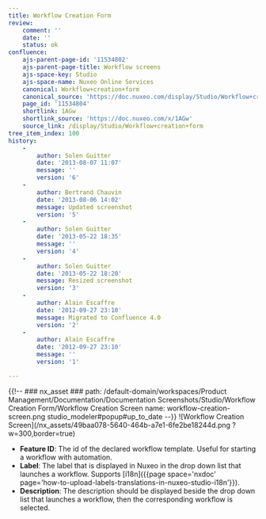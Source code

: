 ```yaml
---
title: Workflow Creation Form
review:
    comment: ''
    date: ''
    status: ok
confluence:
    ajs-parent-page-id: '11534802'
    ajs-parent-page-title: Workflow screens
    ajs-space-key: Studio
    ajs-space-name: Nuxeo Online Services
    canonical: Workflow+creation+form
    canonical_source: 'https://doc.nuxeo.com/display/Studio/Workflow+creation+form'
    page_id: '11534804'
    shortlink: 1AGw
    shortlink_source: 'https://doc.nuxeo.com/x/1AGw'
    source_link: /display/Studio/Workflow+creation+form
tree_item_index: 100
history:
    -
        author: Solen Guitter
        date: '2013-08-07 11:07'
        message: ''
        version: '6'
    -
        author: Bertrand Chauvin
        date: '2013-08-06 14:02'
        message: Updated screenshot
        version: '5'
    -
        author: Solen Guitter
        date: '2013-05-22 18:35'
        message: ''
        version: '4'
    -
        author: Solen Guitter
        date: '2013-05-22 18:20'
        message: Resized screenshot
        version: '3'
    -
        author: Alain Escaffre
        date: '2012-09-27 23:10'
        message: Migrated to Confluence 4.0
        version: '2'
    -
        author: Alain Escaffre
        date: '2012-09-27 23:10'
        message: ''
        version: '1'

---
```

{{!--     ### nx_asset ###
    path: /default-domain/workspaces/Product Management/Documentation/Documentation Screenshots/Studio/Workflow Creation Form/Workflow Creation Screen
    name: workflow-creation-screen.png
    studio_modeler#popup#up_to_date
--}}
![Workflow Creation Screen](/nx_assets/49baa078-5640-464b-a7e1-6fe2be18244d.png ?w=300,border=true)

- **Feature ID**: The id of the declared workflow template. Useful for starting a workflow with automation.
- **Label**: The label that is displayed in Nuxeo in the drop down list that launches a workflow. Supports [i18n]({{page space='nxdoc' page='how-to-upload-labels-translations-in-nuxeo-studio-i18n'}}).
- **Description**: The description should be displayed beside the drop down list that launches a workflow, then the corresponding workflow is selected.
